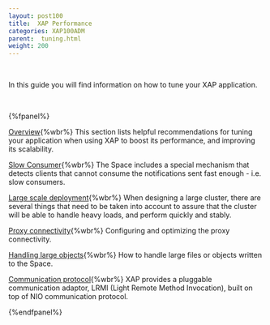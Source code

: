 ```yaml
---
layout: post100
title:  XAP Performance
categories: XAP100ADM
parent:  tuning.html
weight: 200
---
```




<br>

In this guide you will find information on how to tune your XAP application.

<br>

{%fpanel%}

[Overview](./tuning-gigaspaces-performance.html){%wbr%}
This section lists helpful recommendations for tuning your application when using XAP to boost its performance, and improving its scalability.

[Slow Consumer](./slow-consumer.html){%wbr%}
The Space includes a special mechanism that detects clients that cannot consume the notifications sent fast enough - i.e. slow consumers.

[Large scale deployment](./tuning-large-scale-deployment.html){%wbr%}
When designing a large cluster, there are several things that need to be taken into account to assure that the cluster will be able to handle heavy loads, and perform quickly and stably.

[Proxy connectivity](./tuning-proxy-connectivity.html){%wbr%}
Configuring and optimizing the proxy connectivity.

[Handling large objects](./tuning-handling-large-objects.html){%wbr%}
How to handle large files or objects written to the Space.

[Communication protocol](./tuning-communication-protocol.html){%wbr%}
XAP provides a pluggable communication adaptor, LRMI (Light Remote Method Invocation), built on top of NIO communication protocol.

{%endfpanel%}



